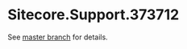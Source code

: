 # Sitecore.Support.373712

See [master branch](https://github.com/sitecoresupport/Sitecore.Support.373712) for details.